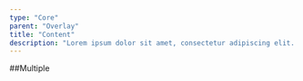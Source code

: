 ```yaml
---
type: "Core"
parent: "Overlay"
title: "Content"
description: "Lorem ipsum dolor sit amet, consectetur adipiscing elit. Nunc tempus laoreet leo sit amet iaculis."
---
```


##Multiple

<demo>
  <demovanilla src="inline/core/overlay/multiple">
  </demovanilla>
</demo>
